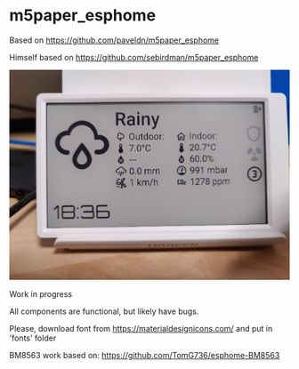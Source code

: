 # m5paper_esphome

Based on https://github.com/paveldn/m5paper_esphome

Himself based on https://github.com/sebirdman/m5paper_esphome

![Screen example](./img/screen_demo.jpg)

Work in progress

All components are functional, but likely have bugs. 

Please, download font from https://materialdesignicons.com/ and put in 'fonts' folder

BM8563 work based on: https://github.com/TomG736/esphome-BM8563
